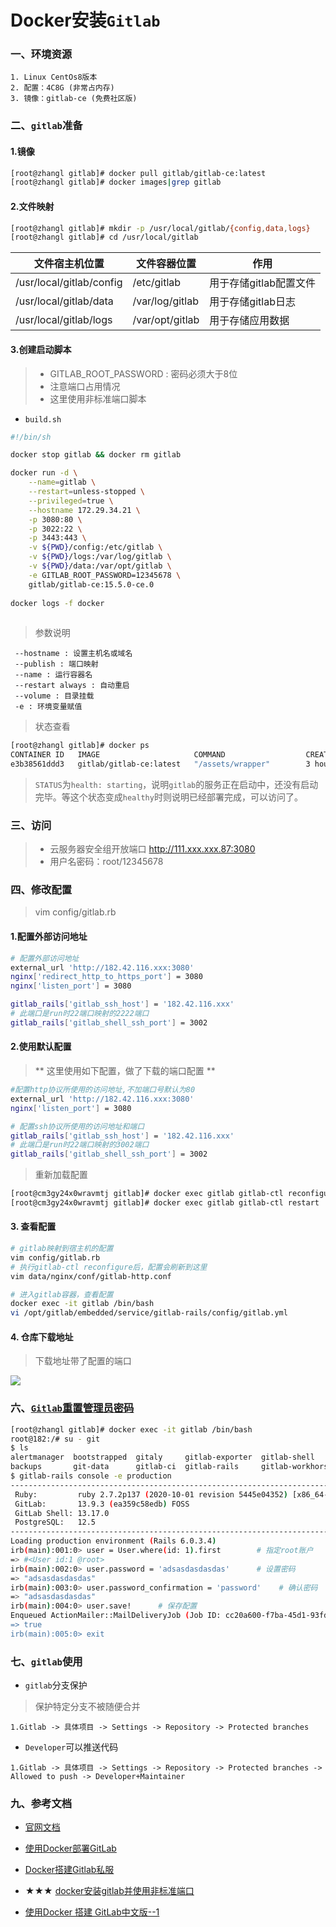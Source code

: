 # Docker安装`Gitlab`

### 一、环境资源
```properties
1. Linux CentOs8版本
2. 配置：4C8G (非常占内存)
3. 镜像：gitlab-ce (免费社区版)
```

### 二、`gitlab`准备
#### 1.镜像
```bash
[root@zhangl gitlab]# docker pull gitlab/gitlab-ce:latest
[root@zhangl gitlab]# docker images|grep gitlab
```
#### 2.文件映射
```bash
[root@zhangl gitlab]# mkdir -p /usr/local/gitlab/{config,data,logs}
[root@zhangl gitlab]# cd /usr/local/gitlab
```
文件宿主机位置|文件容器位置|作用
---|---|---
/usr/local/gitlab/config | /etc/gitlab | 用于存储gitlab配置文件
/usr/local/gitlab/data | /var/log/gitlab | 用于存储gitlab日志
/usr/local/gitlab/logs | /var/opt/gitlab | 用于存储应用数据

#### 3.创建启动脚本
> - GITLAB_ROOT_PASSWORD : 密码必须大于8位
> - 注意端口占用情况
> - 这里使用非标准端口脚本

- `build.sh`
```bash
#!/bin/sh

docker stop gitlab && docker rm gitlab

docker run -d \
	--name=gitlab \
	--restart=unless-stopped \
	--privileged=true \
	--hostname 172.29.34.21 \
	-p 3080:80 \
	-p 3022:22 \
	-p 3443:443 \
	-v ${PWD}/config:/etc/gitlab \
	-v ${PWD}/logs:/var/log/gitlab \
	-v ${PWD}/data:/var/opt/gitlab \
	-e GITLAB_ROOT_PASSWORD=12345678 \
	gitlab/gitlab-ce:15.5.0-ce.0
	
docker logs -f docker	
    
```
> 参数说明
```properties
 --hostname : 设置主机名或域名
 --publish : 端口映射
 --name : 运行容器名
 --restart always : 自动重启
 --volume : 目录挂载
 -e : 环境变量赋值
```
> 状态查看
```bash 
[root@zhangl gitlab]# docker ps
CONTAINER ID   IMAGE                     COMMAND                  CREATED        STATUS                 PORTS                                                               NAMES
e3b38561ddd3   gitlab/gitlab-ce:latest   "/assets/wrapper"        3 hours ago    Up 3 hours (healthy)   0.0.0.0:10080->22/tcp, 0.0.0.0:9091->80/tcp, 0.0.0.0:445->443/tcp   gitlab
```
> `STATUS`为`health: starting`，说明`gitlab`的服务正在启动中，还没有启动完毕。等这个状态变成`healthy`时则说明已经部署完成，可以访问了。

### 三、访问
> - 云服务器安全组开放端口
> http://111.xxx.xxx.87:3080
> - 用户名密码：root/12345678

### 四、修改配置
> vim config/gitlab.rb
#### 1.配置外部访问地址
```bash
# 配置外部访问地址
external_url 'http://182.42.116.xxx:3080'
nginx['redirect_http_to_https_port'] = 3080
nginx['listen_port'] = 3080

gitlab_rails['gitlab_ssh_host'] = '182.42.116.xxx'
# 此端口是run时22端口映射的2222端口
gitlab_rails['gitlab_shell_ssh_port'] = 3002
```
#### 2.使用默认配置
> ** 这里使用如下配置，做了下载的端口配置 **
```bash
#配置http协议所使用的访问地址,不加端口号默认为80
external_url 'http://182.42.116.xxx:3080'
nginx['listen_port'] = 3080

# 配置ssh协议所使用的访问地址和端口
gitlab_rails['gitlab_ssh_host'] = '182.42.116.xxx'
# 此端口是run时22端口映射的3002端口
gitlab_rails['gitlab_shell_ssh_port'] = 3002
```

> 重新加载配置
```bash
[root@cm3gy24x0wravmtj gitlab]# docker exec gitlab gitlab-ctl reconfigure
[root@cm3gy24x0wravmtj gitlab]# docker exec gitlab gitlab-ctl restart
```

#### 3. 查看配置
```bash
# gitlab映射到宿主机的配置
vim config/gitlab.rb
# 执行gitlab-ctl reconfigure后，配置会刷新到这里
vim data/nginx/conf/gitlab-http.conf

# 进入gitlab容器，查看配置
docker exec -it gitlab /bin/bash
vi /opt/gitlab/embedded/service/gitlab-rails/config/gitlab.yml
```

#### 4. 仓库下载地址
> 下载地址带了配置的端口

<img src="http://tva1.sinaimg.cn/large/d1b93a20ly1h84vulkxm9j20qq0ef0vz.jpg"/>



### 六、[`Gitlab`重置管理员密码](https://www.cnblogs.com/ccbloom/p/14629536.html)
```bash
[root@zhangl gitlab]# docker exec -it gitlab /bin/bash
root@182:/# su - git
$ ls
alertmanager  bootstrapped  gitaly     gitlab-exporter  gitlab-shell      grafana    nginx              postgresql  redis
backups       git-data      gitlab-ci  gitlab-rails     gitlab-workhorse  logrotate  postgres-exporter  prometheus  trusted-certs-directory-hash
$ gitlab-rails console -e production
--------------------------------------------------------------------------------
 Ruby:         ruby 2.7.2p137 (2020-10-01 revision 5445e04352) [x86_64-linux]
 GitLab:       13.9.3 (ea359c58edb) FOSS
 GitLab Shell: 13.17.0
 PostgreSQL:   12.5
--------------------------------------------------------------------------------
Loading production environment (Rails 6.0.3.4)
irb(main):001:0> user = User.where(id: 1).first        # 指定root账户
=> #<User id:1 @root>
irb(main):002:0> user.password = 'adsasdasdasdas'      # 设置密码
=> "adsasdasdasdas"
irb(main):003:0> user.password_confirmation = 'password'    # 确认密码
=> "adsasdasdasdas"
irb(main):004:0> user.save!      # 保存配置
Enqueued ActionMailer::MailDeliveryJob (Job ID: cc20a600-f7ba-45d1-93fd-ca8e4cb4ccba) to Sidekiq(mailers) with arguments: "Dev
=> true
irb(main):005:0> exit
```

### 七、`gitlab`使用
- `gitlab`分支保护
> 保护特定分支不被随便合并
```properties
1.Gitlab -> 具体项目 -> Settings -> Repository -> Protected branches
```

- `Developer`可以推送代码
```properties
1.Gitlab -> 具体项目 -> Settings -> Repository -> Protected branches -> Allowed to push -> Developer+Maintainer
```

### 九、参考文档
* [官网文档](https://docs.gitlab.com/)
* [使用Docker部署GitLab](https://juejin.cn/post/6991435962303643679)
* [Docker搭建Gitlab私服](https://www.jianshu.com/p/76ae9c65861c)
* ★★★ [docker安装gitlab并使用非标准端口](https://blog.csdn.net/ming19951224/article/details/105479033)

* [使用Docker 搭建 GitLab中文版--1](https://blog.csdn.net/wudibaba21/article/details/115415280)

